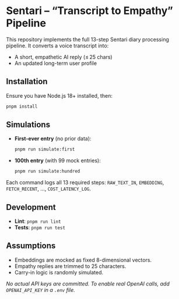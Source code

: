 # Sentari – “Transcript to Empathy” Pipeline

This repository implements the full 13-step Sentari diary processing pipeline. It converts a voice transcript into:

* A short, empathetic AI reply (≤ 25 chars)
* An updated long-term user profile

## Installation

Ensure you have Node.js 18+ installed, then:

```bash
pnpm install
```

## Simulations

* **First-ever entry** (no prior data):

  ```bash
  pnpm run simulate:first
  ```
* **100th entry** (with 99 mock entries):

  ```bash
  pnpm run simulate:hundred
  ```

Each command logs all 13 required steps:
`RAW_TEXT_IN`, `EMBEDDING`, `FETCH_RECENT`, …, `COST_LATENCY_LOG`.

## Development

* **Lint**:  `pnpm run lint`
* **Tests**: `pnpm run test`

## Assumptions

* Embeddings are mocked as fixed 8-dimensional vectors.
* Empathy replies are trimmed to 25 characters.
* Carry-in logic is randomly simulated.

*No actual API keys are committed. To enable real OpenAI calls, add `OPENAI_API_KEY` in a `.env` file.*
